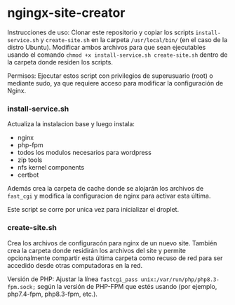 # ngingx-site-creator

Instrucciones de uso:
Clonar este repositorio y copiar los scripts `install-service.sh` y `create-site.sh` en la carpeta `/usr/local/bin/` (en el caso de la distro Ubuntu). Modificar ambos archivos para que sean ejecutables usando el comando `chmod +x install-service.sh create-site.sh` dentro de la carpeta donde residen los scripts.

Permisos: Ejecutar estos script con privilegios de superusuario (root) o mediante sudo, ya que requiere acceso para modificar la configuración de Nginx.

### install-service.sh

Actualiza la instalacion base y luego instala:

+ nginx
+ php-fpm
+ todos los modulos necesarios para wordpress
+ zip tools
+ nfs kernel components
+ certbot

Además crea la carpeta de cache donde se alojarán los archivos de `fast_cgi` y modifica la configuracion de nginx para activar esta última.

Este script se corre por unica vez para inicializar el droplet.

### create-site.sh

Crea los archivos de configuracón para nginx de un nuevo site. También crea 
la carpeta donde residirán los archivos del site y permite opcionalmente 
compartir esta última carpeta como recuso de red para ser accedido desde otras
computadoras en la red.


Versión de PHP: Ajustar la línea `fastcgi_pass unix:/var/run/php/php8.3-fpm.sock;` según la versión de PHP-FPM que estés usando (por ejemplo, php7.4-fpm, php8.3-fpm, etc.).


